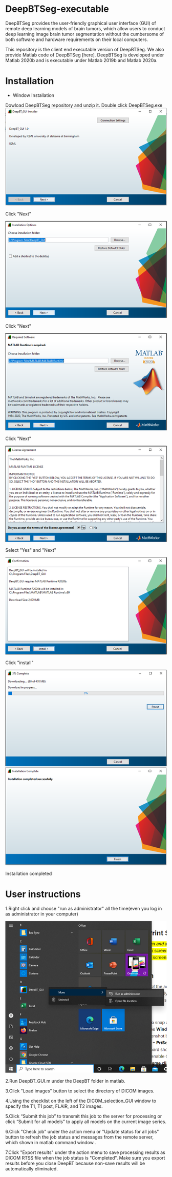 # DeepBTSeg-executable

DeepBTSeg provides the user-friendly graphical user interface (GUI) of remote deep learning models of brain tumors, which allow users to conduct deep learning image brain tumor segmentation without the cumbersome of both software and hardware requirements on their local computers. 

This repository is the client end executable version of DeepBTSeg. We also provide Matlab code of DeepBTSeg [here].
DeepBTSeg is developed under Matlab 2020b and is executable under Matlab 2019b and Matlab 2020a.

# Installation
* Window Installation

Dowload DeepBTSeg repository and unzip it.
Double click DeepBTSeg.exe
![](images/1.PNG)

Click "Next"

![](images/2.PNG)

Click "Next"

![](images/3.PNG)

Click "Next"

![](images/4.PNG)

Select "Yes" and "Next"

![](images/5.PNG)

Click "install"

![](images/6.PNG)
![](images/7.PNG)

Installation completed



# User instructions
1.Right click and choose "run as administrator" all the time(even you log in as administrator in your computer)

![](images/8.png)

2.Run DeepBT_GUI.m under the DeepBT folder in matlab.

3.Click "Load images" button to select the directory of DICOM images.

4.Using the checklist on the left of the DICOM_selection_GUI window to specify the T1, T1 post, FLAIR, and T2 images.

5.Click “Submit this job” to transmit this job to the server for processing or click “Submit for all models” to apply all models on the current image series.

6.Click "Check job" under the action menu or "Update status for all jobs" button to refresh the job status and messages from the remote server, which shown in matlab command window..

7.Click "Export results" under the action menu to save processing results as DICOM RTSS file  when the job status is "Completed". Make sure you export results before you close DeepBT  because non-save results will be automatically eliminated.
